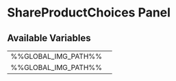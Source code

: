 # <span class="jumptarget"> ShareProductChoices Panel </span>

## <span class="jumptarget"> Available Variables </span>
|||
|---|---|
| %%GLOBAL_IMG_PATH%% |
| %%GLOBAL_IMG_PATH%% |
